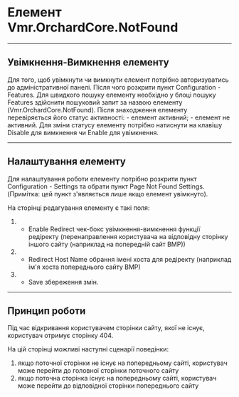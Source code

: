# Елемент Vmr.OrchardCore.NotFound

---

## Увімкнення-Вимкнення елементу

Для того, щоб увімкнути чи вимкнути елемент потрібно авторизуватись до адміністративної панелі. Після чого розкрити пункт Configuration - Features. Для швидкого пошуку елементу необхідно у блоці пошуку Features здійснити пошуковий запит за назвою елементу (Vmr.OrchardCore.NotFound).
Після знаходження елементу перевіряється його статус активності:  - елемент активний; - елемент не активний.
Для зміни статусу елементу потрібно натиснути на клавішу Disable для вимкнення чи Enable для увімкнення.

---

## Налаштування елементу

Для налаштування роботи елементу потрібно розкрити пункт Configuration - Settings та обрати пункт Page Not Found Settings. (Примітка: цей пункт з'являється лише якщо елемент увімкнуто).

На сторінці редагування елементу є такі поля:

1) - Enable Redirect чек-бокс увімкнення-вимкнення функції редіректу (перенаправлення користувача на відповідну сторінку іншого сайту (наприклад на попередній сайт ВМР))
2) - Redirect Host Name обрання імені хоста для редіректу (наприклад ім'я хоста попереднього сайту ВМР)
3) - Save збереження змін.

---

## Принцип роботи

Під час відкривання користувачем сторінки сайту, якої не існує, користувач отримує сторінку 404. 

На цій сторінці можливі наступні сценарії поведінки:

1) якщо поточної сторінки не існує на попередньому сайті, користувач може перейти до головної сторінки поточного сайту
2) якщо поточна сторінка існує на попередньому сайті, користувач може перейти до відповідної сторінки попереднього сайту
